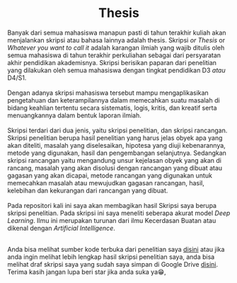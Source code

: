 <h1 align="center">Thesis</h1>

<p align="left">
    Banyak dari semua mahasiswa manapun pasti di tahun terakhir kuliah akan menjalankan skripsi atau bahasa lainnya 
    adalah thesis. Skripsi <em>or</em> <em>Thesis</em> or <em>Whatever you want to call it</em> adalah karangan ilmiah
    yang wajib ditulis oleh semua mahasiswa di tahun terakhir perkuliahan sebagai dari persyaratan akhir pendidikan 
    akademisnya. Skripsi berisikan paparan dari penelitian yang dilakukan oleh semua mahasiswa dengan tingkat pendidikan
    D3 <em>atau</em> D4/S1. <br> <br>
    Dengan adanya skripsi mahasiswa tersebut mampu mengaplikasikan pengetahuan dan keterampilannya dalam memecahkan suatu
    masalah di bidang keahlian tertentu secara sistematis, logis, kritis, dan kreatif serta menuangkannya dalam bentuk 
    laporan ilmiah. <br> <br>
    Skripsi terdari dari dua jenis, yaitu skripsi penelitian, dan skripsi rancangan. Skripsi penelitian berupa hasil 
    penelitian yang harus jelas obyek apa yang akan diteliti, masalah yang diselesaikan, hipotesa yang diuji kebenarannya, metode yang digunakan, hasil dan pengembangan selanjutnya. Sedangkan skripsi rancangan yaitu mengandung unsur kejelasan obyek yang akan di rancang, masalah yang akan disolusi dengan rancangan yang dibuat atau gagasan yang akan dicapai, metode rancangan yang digunakan untuk memecahkan masalah atau mewujudkan gagasan rancangan, hasil, kelebihan dan kekurangan dari rancangan yang dibuat. <br><br> 
    Pada repositori kali ini saya akan membagikan hasil Skripsi saya berupa skripsi penelitian. Pada skripsi ini saya meneliti seberapa akurat model <em>Deep Learning</em>. Ilmu ini merupakan turunan dari ilmu Kecerdasan Buatan atau dikenal dengan <em>Artificial Intelligence</em>. <br><br>
</p>

Anda bisa melihat sumber kode terbuka dari penelitian saya [disini](https://github.com/dean-fahreza/My-Thesis/tree/main/src) atau jika anda ingin melihat lebih lengkap hasil skripsi penelitian saya, anda bisa melihat draf skripsi saya yang sudah saya simpan di Google Drive [disini](https://drive.google.com/file/d/18llFO0n3p3WoTD9hYVilFJvgxWVdsLZI/view?usp=sharing). Terima kasih jangan lupa beri star jika anda suka ya😁,